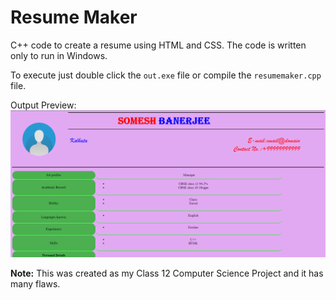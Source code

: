 # Resume Maker

C++ code to create a resume using HTML and CSS.
The code is written only to run in Windows.

To execute just double click the `out.exe` file or compile the `resumemaker.cpp` file.

Output Preview:
![](pic.png)

**Note:**
This was created as my Class 12 Computer Science Project and it has many flaws.
